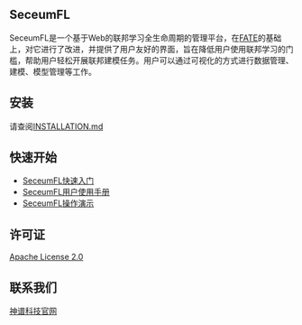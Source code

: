 ## SeceumFL


SeceumFL是一个基于Web的联邦学习全生命周期的管理平台，在[FATE](https://github.com/FederatedAI)的基础上，对它进行了改进，并提供了用户友好的界面，旨在降低用户使用联邦学习的门槛，帮助用户轻松开展联邦建模任务。用户可以通过可视化的方式进行数据管理、建模、模型管理等工作。



## 安装

请查阅[INSTALLATION.md](INSTALLATION_CN.md)



## 快速开始

- [SeceumFL快速入门](https://seceumfl.readthedocs.io/zh/latest/)
- [SeceumFL用户使用手册](https://seceumfl.readthedocs.io/zh/latest/main.html)
- [SeceumFL操作演示](...)


## 许可证

[Apache License 2.0](LICENSE)



## 联系我们

[神谱科技官网](https://www.seceum.com/contact.html)
